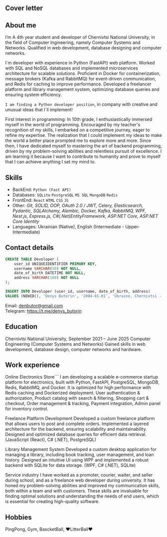 ## Cover letter

## About me
I’m A 4th year student and developer of Chernivtsi National University, in the field of Computer Ingineering, namely Computer Systems and Networks. Qualified in web development, database designing and computer networks. 

I`m developer with experience in Python (FastAPI) web platform. Worked with SQL and NoSQL databases and implemented microservices architecture for scalable solutions. Proficient in Docker for containerization, message brokers (Kafka and RabbitMQ) for event-driven communication, and Redis for caching to improve performance. Developed a freelancer platform and library management system, optimizing database queries and ensuring system efficiency. 
  
``I am finding a Python developer position``, in company with creative and unusual ideas that I`ll implement!

First interest in programming:
In 10th grade, I enthusiastically immersed myself in the world of programming. Encouraged by my teacher's recognition of my skills, I embarked on a competitive journey, eager to refine my expertise. The realization that I could implement my ideas to make the world a better place prompted me to explore more and more. Since then, I have dedicated myself to mastering the art of backend programming, driven by my problem-solving abilities and relentless pursuit of excellence. I am learning it because I want to contribute to humanity and prove to myself that I can achieve anything I set my mind to.

## Skills
- BackEnd: ``Python (Fast API)``
- Databases: ``SQLite`` ``PostgreSQL`` ``MS SQL`` ``MongoDB`` ``Redis``
- FrontEnd: ``React`` ``HTML`` ``CSS`` ``JS`` 
- Other: *Git, SOLID, OOP, OAuth 2.0 / JWT, Celery, Elasticsearch, Pydantic, SQLAlchemy, Alembic, Docker, Kafka, RabbitMQ, WPF, Nest.js, Express.js, C#(.Net)EntityFramework, ASP.NET Core, ASP.NET Core Identity*
- Languages: Ukrainian (Native), English (Intermediate - Upper-Intermediate)  

## Contact details  
```SQL
CREATE TABLE Devoloper (
    user_id UNIQUEIDENTIFIER PRIMARY KEY,
    username VARCHAR(50) NOT NULL,
    date_of_birth DATETIME NOT NULL,
    address VARCHAR(100) NOT NULL
);

INSERT INTO Devoloper (user_id, username, date_of_birth, address)
VALUES (NEWID(), 'Denys Butorin', '2004-01-01', 'Ukraine, Chernivtsi - Kamianets-Podilskiy');
```    
Email: denbutor@gmail.com  
Telegram: https://t.me/denys_butorin

## Education  
Chernivtsi National University, September 2021 – June 2025
Computer Engineering (Computer Systems and Networks)
Gained skills in web development, database design, computer networks and hardware.
   
## Work experience  
Online Electronics Store```
I am developing a scalable e-commerce startup platform for electronics, built with Python, FastAPI, PostgreSQL, MongoDB, Redis, RabbitMQ, and Docker. It is optimized for high performance with Redis caching and Dockerized deployment.
User authentication & authorization, Product catalog with search & filtering, Shopping cart & checkout, Order management & tracking, Payment integration, Admin panel for inventory control.

Freelance Platform Development
Developed a custom freelance platform that allows users to post and complete orders. Implemented a layered architecture for the backend, ensuring scalability and maintainability. Designed and optimized database queries for efficient data retrieval. (JavaScript (React), C# (.NET), PostgreSQL)

Library Management System
Developed a custom desktop application for managing a library, including book tracking, user management, and loan history. Designed an intuitive UI using WPF and implemented a robust backend with SQLite for data storage. (WPF, C# (.NET), SQLite)

Service industry
I have worked as a promoter, courier, waiter, and seller during school, and as a freelance web developer during university. It has honed my problem-solving abilities and improved my communication skills, both within a team and with customers. These skills are invaluable for finding optimal solutions and understanding the needs of end users, which is essential for creating high-quality software.

## Hobbies  
PingPong, Gym, BascketBall, ♥LitterBall♥
